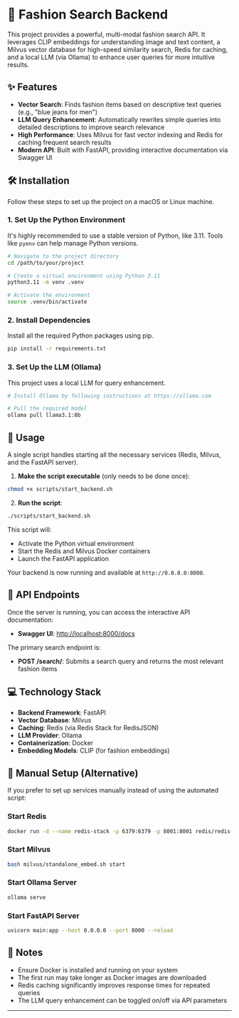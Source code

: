 # 🧵 Fashion Search Backend

This project provides a powerful, multi-modal fashion search API. It leverages CLIP embeddings for understanding image and text content, a Milvus vector database for high-speed similarity search, Redis for caching, and a local LLM (via Ollama) to enhance user queries for more intuitive results.

## ✨ Features

- **Vector Search**: Finds fashion items based on descriptive text queries (e.g., "blue jeans for men")
- **LLM Query Enhancement**: Automatically rewrites simple queries into detailed descriptions to improve search relevance
- **High Performance**: Uses Milvus for fast vector indexing and Redis for caching frequent search results
- **Modern API**: Built with FastAPI, providing interactive documentation via Swagger UI

## 🛠️ Installation

Follow these steps to set up the project on a macOS or Linux machine.

### 1. Set Up the Python Environment

It's highly recommended to use a stable version of Python, like 3.11. Tools like `pyenv` can help manage Python versions.

```bash
# Navigate to the project directory
cd /path/to/your/project

# Create a virtual environment using Python 3.11
python3.11 -m venv .venv

# Activate the environment
source .venv/bin/activate
```

### 2. Install Dependencies

Install all the required Python packages using pip.

```bash
pip install -r requirements.txt
```

### 3. Set Up the LLM (Ollama)

This project uses a local LLM for query enhancement.

```bash
# Install Ollama by following instructions at https://ollama.com

# Pull the required model
ollama pull llama3.1:8b
```

## 🚀 Usage

A single script handles starting all the necessary services (Redis, Milvus, and the FastAPI server).

1. **Make the script executable** (only needs to be done once):

```bash
chmod +x scripts/start_backend.sh
```

2. **Run the script**:

```bash
./scripts/start_backend.sh
```

This script will:
- Activate the Python virtual environment
- Start the Redis and Milvus Docker containers
- Launch the FastAPI application

Your backend is now running and available at `http://0.0.0.0:8000`.

## 📡 API Endpoints

Once the server is running, you can access the interactive API documentation:

- **Swagger UI**: [http://localhost:8000/docs](http://localhost:8000/docs)

The primary search endpoint is:
- **POST /search/**: Submits a search query and returns the most relevant fashion items

## 💻 Technology Stack

- **Backend Framework**: FastAPI
- **Vector Database**: Milvus
- **Caching**: Redis (via Redis Stack for RedisJSON)
- **LLM Provider**: Ollama
- **Containerization**: Docker
- **Embedding Models**: CLIP (for fashion embeddings)

## 🔧 Manual Setup (Alternative)

If you prefer to set up services manually instead of using the automated script:

### Start Redis
```bash
docker run -d --name redis-stack -p 6379:6379 -p 8001:8001 redis/redis-stack:latest
```

### Start Milvus
```bash
bash milvus/standalone_embed.sh start
```

### Start Ollama Server
```bash
ollama serve
```

### Start FastAPI Server
```bash
uvicorn main:app --host 0.0.0.0 --port 8000 --reload
```

## 📝 Notes

- Ensure Docker is installed and running on your system
- The first run may take longer as Docker images are downloaded
- Redis caching significantly improves response times for repeated queries
- The LLM query enhancement can be toggled on/off via API parameters

---

